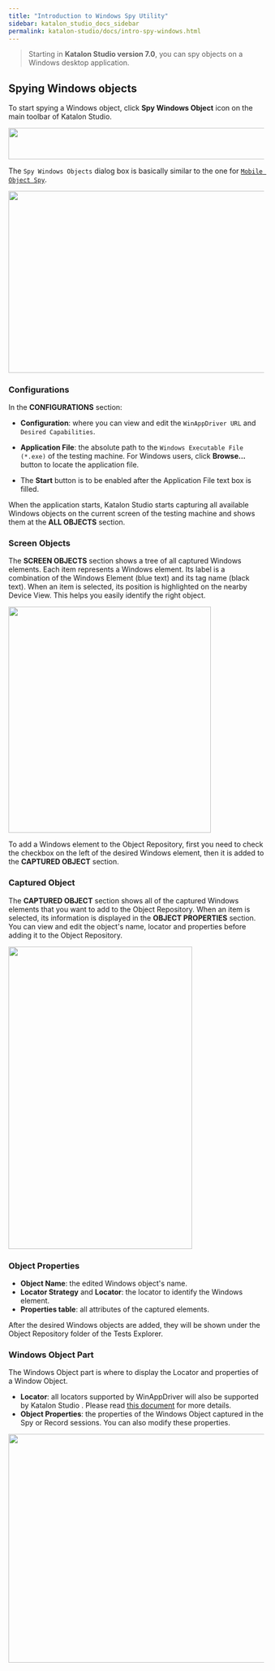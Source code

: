 ```yaml
---
title: "Introduction to Windows Spy Utility" 
sidebar: katalon_studio_docs_sidebar
permalink: katalon-studio/docs/intro-spy-windows.html 
---
```


> Starting in **Katalon Studio version 7.0**, you can spy objects on a Windows desktop application.

## Spying Windows objects

To start spying a Windows object, click **Spy Windows Object** icon on the main toolbar of Katalon Studio.

<img src="https://github.com/katalon-studio/docs-images/raw/master/katalon-studio/docs/introduction-desktop-app-testing/Spy_Windows_Object.png" width="549" height="61.5">

The `Spy Windows Objects` dialog box is basically similar to the one for [`Mobile Object Spy`](https://docs.katalon.com/katalon-studio/docs/spy-mobile-utility.html#capture-objects-using-spy-mobile-utility).

<img src="https://github.com/katalon-studio/docs-images/raw/master/katalon-studio/docs/spy-windows-object/Spy-windows-object-dialogue.png" width="532" height="358">

### Configurations

In the **CONFIGURATIONS** section:

* **Configuration**: where you can view and edit the `WinAppDriver URL` and `Desired Capabilities`.

* **Application File**: the absolute path to the `Windows Executable File (*.exe)` of the testing machine. For Windows users, click **Browse...** button to locate the application file.

* The **Start** button is to be enabled after the Application File text box is filled.

When the application starts, Katalon Studio starts capturing all available Windows objects on the current screen of the testing machine and shows them at the **ALL OBJECTS** section.

### Screen Objects

The **SCREEN OBJECTS** section shows a tree of all captured Windows elements. Each item represents a Windows element. Its label is a combination of the Windows Element (blue text) and its tag name (black text). When an item is selected, its position is highlighted on the nearby Device View. This helps you easily identify the right object.

<img src="https://github.com/katalon-studio/docs-images/raw/master/katalon-studio/docs/spy-windows-object/Windows-Objects-Spy-1.png" width="399" height="445">

To add a Windows element to the Object Repository, first you need to check the checkbox on the left of the desired Windows element, then it is added to the **CAPTURED OBJECT** section.

### Captured Object

The **CAPTURED OBJECT** section shows all of the captured Windows elements that you want to add  to the Object Repository. When an item is selected, its information is displayed in the **OBJECT PROPERTIES** section. You can view and edit the object's name, locator and properties before adding it to the Object Repository.

<img src="https://github.com/katalon-studio/docs-images/raw/master/katalon-studio/docs/spy-windows-object/Windows-Spy-Object-2.png" width="362" height="595">

### Object Properties

* **Object Name**: the edited Windows object's name.
* **Locator Strategy** and **Locator**: the locator to identify the Windows element.
* **Properties table**: all attributes of the captured elements.

After the desired Windows objects are added, they will be shown under the Object Repository folder of the Tests Explorer.

### Windows Object Part

The Windows Object part is where to display the Locator and properties of a Window Object.

* **Locator**: all locators supported by WinAppDriver will also be supported by Katalon Studio . Please read [this document](https://github.com/microsoft/WinAppDriver#supported-locators-to-find-ui-elements) for more details.
* **Object Properties**: the properties of the Windows Object captured in the Spy or Record sessions. You can also modify these properties.

<img src="https://github.com/katalon-studio/docs-images/raw/master/katalon-studio/docs/spy-windows-object/Windows-Spy-Object-3.png" width="749" height="450">